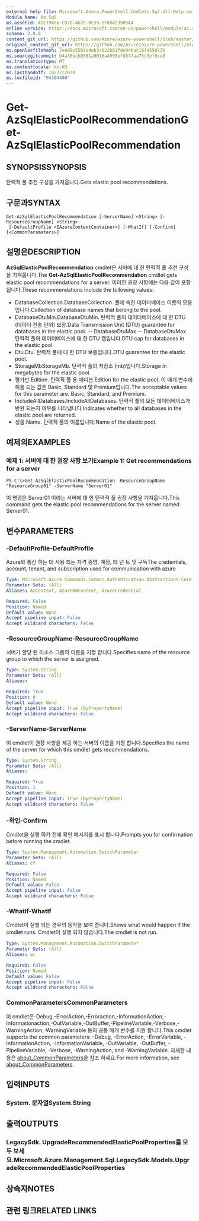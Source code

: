 ```yaml
---
external help file: Microsoft.Azure.PowerShell.Cmdlets.Sql.dll-Help.xml
Module Name: Az.Sql
ms.assetid: A1E19A66-CD70-467E-8C59-1F88453905A4
online version: https://docs.microsoft.com/en-us/powershell/module/az.sql/get-azsqlelasticpoolrecommendation
schema: 2.0.0
content_git_url: https://github.com/Azure/azure-powershell/blob/master/src/Sql/Sql/help/Get-AzSqlElasticPoolRecommendation.md
original_content_git_url: https://github.com/Azure/azure-powershell/blob/master/src/Sql/Sql/help/Get-AzSqlElasticPoolRecommendation.md
ms.openlocfilehash: 7e0d8e55b5a4ab3ab22081fde94bac10f4550730
ms.sourcegitcommit: b4a38bcb0501a9016a4998efd377aa75d3ef9ce8
ms.translationtype: MT
ms.contentlocale: ko-KR
ms.lasthandoff: 10/27/2020
ms.locfileid: "94304400"
---
```

# <span data-ttu-id="9dd60-101">Get-AzSqlElasticPoolRecommendation</span><span class="sxs-lookup"><span data-stu-id="9dd60-101">Get-AzSqlElasticPoolRecommendation</span></span>

## <span data-ttu-id="9dd60-102">SYNOPSIS</span><span class="sxs-lookup"><span data-stu-id="9dd60-102">SYNOPSIS</span></span>
<span data-ttu-id="9dd60-103">탄력적 풀 추천 구성을 가져옵니다.</span><span class="sxs-lookup"><span data-stu-id="9dd60-103">Gets elastic pool recommendations.</span></span>

## <span data-ttu-id="9dd60-104">구문과</span><span class="sxs-lookup"><span data-stu-id="9dd60-104">SYNTAX</span></span>

```
Get-AzSqlElasticPoolRecommendation [-ServerName] <String> [-ResourceGroupName] <String>
 [-DefaultProfile <IAzureContextContainer>] [-WhatIf] [-Confirm] [<CommonParameters>]
```

## <span data-ttu-id="9dd60-105">설명은</span><span class="sxs-lookup"><span data-stu-id="9dd60-105">DESCRIPTION</span></span>
<span data-ttu-id="9dd60-106">**AzSqlElasticPoolRecommendation** cmdlet은 서버에 대 한 탄력적 풀 추천 구성을 가져옵니다.</span><span class="sxs-lookup"><span data-stu-id="9dd60-106">The **Get-AzSqlElasticPoolRecommendation** cmdlet gets elastic pool recommendations for a server.</span></span>
<span data-ttu-id="9dd60-107">이러한 권장 사항에는 다음 값이 포함 됩니다.</span><span class="sxs-lookup"><span data-stu-id="9dd60-107">These recommendations include the following values:</span></span>
- <span data-ttu-id="9dd60-108">DatabaseCollection.</span><span class="sxs-lookup"><span data-stu-id="9dd60-108">DatabaseCollection.</span></span> <span data-ttu-id="9dd60-109">풀에 속한 데이터베이스 이름의 모음입니다.</span><span class="sxs-lookup"><span data-stu-id="9dd60-109">Collection of database names that belong to the pool.</span></span> 
- <span data-ttu-id="9dd60-110">DatabaseDtuMin.</span><span class="sxs-lookup"><span data-stu-id="9dd60-110">DatabaseDtuMin.</span></span> <span data-ttu-id="9dd60-111">탄력적 풀의 데이터베이스에 대 한 DTU (데이터 전송 단위) 보장.</span><span class="sxs-lookup"><span data-stu-id="9dd60-111">Data Transmission Unit (DTU) guarantee for databases in the elastic pool.</span></span> 
 <span data-ttu-id="9dd60-112">-- DatabaseDtuMax.</span><span class="sxs-lookup"><span data-stu-id="9dd60-112">-- DatabaseDtuMax.</span></span> <span data-ttu-id="9dd60-113">탄력적 풀의 데이터베이스에 대 한 DTU 캡입니다.</span><span class="sxs-lookup"><span data-stu-id="9dd60-113">DTU cap for databases in the elastic pool.</span></span> 
- <span data-ttu-id="9dd60-114">Dtu.</span><span class="sxs-lookup"><span data-stu-id="9dd60-114">Dtu.</span></span> <span data-ttu-id="9dd60-115">탄력적 풀에 대 한 DTU 보증입니다.</span><span class="sxs-lookup"><span data-stu-id="9dd60-115">DTU guarantee for the elastic pool.</span></span> 
- <span data-ttu-id="9dd60-116">StorageMb</span><span class="sxs-lookup"><span data-stu-id="9dd60-116">StorageMb.</span></span> <span data-ttu-id="9dd60-117">탄력적 풀의 저장소 (mb)입니다.</span><span class="sxs-lookup"><span data-stu-id="9dd60-117">Storage in megabytes for the elastic pool.</span></span> 
- <span data-ttu-id="9dd60-118">평가판.</span><span class="sxs-lookup"><span data-stu-id="9dd60-118">Edition.</span></span> <span data-ttu-id="9dd60-119">탄력적 풀 용 에디션.</span><span class="sxs-lookup"><span data-stu-id="9dd60-119">Edition for the elastic pool.</span></span> <span data-ttu-id="9dd60-120">이 매개 변수에 허용 되는 값은 Basic, Standard 및 Premium입니다.</span><span class="sxs-lookup"><span data-stu-id="9dd60-120">The acceptable values for this parameter are: Basic, Standard, and Premium.</span></span> 
- <span data-ttu-id="9dd60-121">IncludeAllDatabases.</span><span class="sxs-lookup"><span data-stu-id="9dd60-121">IncludeAllDatabases.</span></span> <span data-ttu-id="9dd60-122">탄력적 풀의 모든 데이터베이스가 반환 되는지 여부를 나타냅니다.</span><span class="sxs-lookup"><span data-stu-id="9dd60-122">Indicates whether to all databases in the elastic pool are returned.</span></span> 
- <span data-ttu-id="9dd60-123">성을.</span><span class="sxs-lookup"><span data-stu-id="9dd60-123">Name.</span></span> <span data-ttu-id="9dd60-124">탄력적 풀의 이름입니다.</span><span class="sxs-lookup"><span data-stu-id="9dd60-124">Name of the elastic pool.</span></span>

## <span data-ttu-id="9dd60-125">예제의</span><span class="sxs-lookup"><span data-stu-id="9dd60-125">EXAMPLES</span></span>

### <span data-ttu-id="9dd60-126">예제 1: 서버에 대 한 권장 사항 보기</span><span class="sxs-lookup"><span data-stu-id="9dd60-126">Example 1: Get recommendations for a server</span></span>
```
PS C:\>Get-AzSqlElasticPoolRecommendation -ResourceGroupName "ResourceGroup01" -ServerName "Server01"
```

<span data-ttu-id="9dd60-127">이 명령은 Server01 이라는 서버에 대 한 탄력적 풀 권장 사항을 가져옵니다.</span><span class="sxs-lookup"><span data-stu-id="9dd60-127">This command gets the elastic pool recommendations for the server named Server01.</span></span>

## <span data-ttu-id="9dd60-128">변수</span><span class="sxs-lookup"><span data-stu-id="9dd60-128">PARAMETERS</span></span>

### <span data-ttu-id="9dd60-129">-DefaultProfile</span><span class="sxs-lookup"><span data-stu-id="9dd60-129">-DefaultProfile</span></span>
<span data-ttu-id="9dd60-130">Azure와 통신 하는 데 사용 되는 자격 증명, 계정, 테 넌 트 및 구독</span><span class="sxs-lookup"><span data-stu-id="9dd60-130">The credentials, account, tenant, and subscription used for communication with azure</span></span>

```yaml
Type: Microsoft.Azure.Commands.Common.Authentication.Abstractions.Core.IAzureContextContainer
Parameter Sets: (All)
Aliases: AzContext, AzureRmContext, AzureCredential

Required: False
Position: Named
Default value: None
Accept pipeline input: False
Accept wildcard characters: False
```

### <span data-ttu-id="9dd60-131">-ResourceGroupName</span><span class="sxs-lookup"><span data-stu-id="9dd60-131">-ResourceGroupName</span></span>
<span data-ttu-id="9dd60-132">서버가 할당 된 리소스 그룹의 이름을 지정 합니다.</span><span class="sxs-lookup"><span data-stu-id="9dd60-132">Specifies name of the resource group to which the server is assigned.</span></span>

```yaml
Type: System.String
Parameter Sets: (All)
Aliases:

Required: True
Position: 0
Default value: None
Accept pipeline input: True (ByPropertyName)
Accept wildcard characters: False
```

### <span data-ttu-id="9dd60-133">-ServerName</span><span class="sxs-lookup"><span data-stu-id="9dd60-133">-ServerName</span></span>
<span data-ttu-id="9dd60-134">이 cmdlet이 권장 사항을 제공 하는 서버의 이름을 지정 합니다.</span><span class="sxs-lookup"><span data-stu-id="9dd60-134">Specifies the name of the server for which this cmdlet gets recommendations.</span></span>

```yaml
Type: System.String
Parameter Sets: (All)
Aliases:

Required: True
Position: 1
Default value: None
Accept pipeline input: True (ByPropertyName)
Accept wildcard characters: False
```

### <span data-ttu-id="9dd60-135">-확인</span><span class="sxs-lookup"><span data-stu-id="9dd60-135">-Confirm</span></span>
<span data-ttu-id="9dd60-136">Cmdlet을 실행 하기 전에 확인 메시지를 표시 합니다.</span><span class="sxs-lookup"><span data-stu-id="9dd60-136">Prompts you for confirmation before running the cmdlet.</span></span>

```yaml
Type: System.Management.Automation.SwitchParameter
Parameter Sets: (All)
Aliases: cf

Required: False
Position: Named
Default value: False
Accept pipeline input: False
Accept wildcard characters: False
```

### <span data-ttu-id="9dd60-137">-WhatIf</span><span class="sxs-lookup"><span data-stu-id="9dd60-137">-WhatIf</span></span>
<span data-ttu-id="9dd60-138">Cmdlet이 실행 되는 경우의 동작을 보여 줍니다.</span><span class="sxs-lookup"><span data-stu-id="9dd60-138">Shows what would happen if the cmdlet runs.</span></span>
<span data-ttu-id="9dd60-139">Cmdlet이 실행 되지 않습니다.</span><span class="sxs-lookup"><span data-stu-id="9dd60-139">The cmdlet is not run.</span></span>

```yaml
Type: System.Management.Automation.SwitchParameter
Parameter Sets: (All)
Aliases: wi

Required: False
Position: Named
Default value: False
Accept pipeline input: False
Accept wildcard characters: False
```

### <span data-ttu-id="9dd60-140">CommonParameters</span><span class="sxs-lookup"><span data-stu-id="9dd60-140">CommonParameters</span></span>
<span data-ttu-id="9dd60-141">이 cmdlet은-Debug,-ErrorAction,-Erroraction,-InformationAction,-Informationaction,-OutVariable,-OutBuffer,-PipelineVariable,-Verbose,-WarningAction,-WarningVariable 등의 공통 매개 변수를 지원 합니다.</span><span class="sxs-lookup"><span data-stu-id="9dd60-141">This cmdlet supports the common parameters: -Debug, -ErrorAction, -ErrorVariable, -InformationAction, -InformationVariable, -OutVariable, -OutBuffer, -PipelineVariable, -Verbose, -WarningAction, and -WarningVariable.</span></span> <span data-ttu-id="9dd60-142">자세한 내용은 [about_CommonParameters](http://go.microsoft.com/fwlink/?LinkID=113216)을 참조 하세요.</span><span class="sxs-lookup"><span data-stu-id="9dd60-142">For more information, see [about_CommonParameters](http://go.microsoft.com/fwlink/?LinkID=113216).</span></span>

## <span data-ttu-id="9dd60-143">입력</span><span class="sxs-lookup"><span data-stu-id="9dd60-143">INPUTS</span></span>

### <span data-ttu-id="9dd60-144">System. 문자열</span><span class="sxs-lookup"><span data-stu-id="9dd60-144">System.String</span></span>

## <span data-ttu-id="9dd60-145">출력</span><span class="sxs-lookup"><span data-stu-id="9dd60-145">OUTPUTS</span></span>

### <span data-ttu-id="9dd60-146">LegacySdk. UpgradeRecommendedElasticPoolProperties를 모두 보세요.</span><span class="sxs-lookup"><span data-stu-id="9dd60-146">Microsoft.Azure.Management.Sql.LegacySdk.Models.UpgradeRecommendedElasticPoolProperties</span></span>

## <span data-ttu-id="9dd60-147">상속자</span><span class="sxs-lookup"><span data-stu-id="9dd60-147">NOTES</span></span>

## <span data-ttu-id="9dd60-148">관련 링크</span><span class="sxs-lookup"><span data-stu-id="9dd60-148">RELATED LINKS</span></span>
